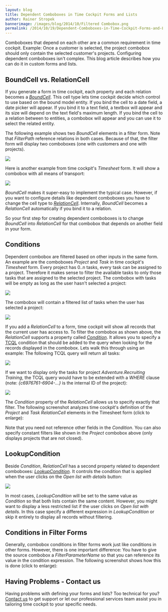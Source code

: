 ```yaml
---
layout: blog
title: Dependent Comboboxes in Time Cockpit Forms and Lists
author: Rainer Stropek
bannerimage: /images/blog/2014/10/Filtered Combobox.png
permalink: /2014/10/19/Dependent-Comboboxes-in-Time-Cockpit-Forms-and-Lists
---
```


<p xmlns="http://www.w3.org/1999/xhtml">Comboboxes that depend on each other are a common requirement in time cockpit. Example: Once a customer is selected, the project combobox should only contain the selected customer's projects. Configuring dependent comboboxes isn't complex. This blog article describes how you can do it in custom forms and lists.</p><h2 xmlns="http://www.w3.org/1999/xhtml">BoundCell vs. RelationCell</h2><p xmlns="http://www.w3.org/1999/xhtml">If you generate a form in time cockpit, each property and each relation becomes a <a href="http://help.timecockpit.com/?topic=html/f8066acc-858f-6f42-927d-41c3d81de7de.htm" target="_blank"><em>BoundCell</em></a>. This cell type lets time cockpit decide which control to use based on the bound model entity. If you bind the cell to a date field, a date picker will appear. If you bind it to a text field, a textbox will appear and its size will depend on the text field's maximum length. If you bind the cell to a relation between to entities, a combobox will appear and you can use it to select the related entity.</p><p xmlns="http://www.w3.org/1999/xhtml">The following example shows two <em>BoundCell</em> elements in a filter form. Note that <em>FilterPath</em> reference relations in both cases. Because of that, the filter form will display two comboboxes (one with customers and one with projects).</p><p xmlns="http://www.w3.org/1999/xhtml">
  <img src="{{site.baseurl}}images/blog/2014/10/BoundCell.png" />
</p><p xmlns="http://www.w3.org/1999/xhtml">Here is another example from time cockpit's <em>Timesheet</em> form. It will show a combobox with all means of transport:</p><p xmlns="http://www.w3.org/1999/xhtml">
  <img src="{{site.baseurl}}images/blog/2014/10/BoundCell2.png" />
</p><p xmlns="http://www.w3.org/1999/xhtml">
  <em>BoundCell</em> makes it super-easy to implement the typical case. However, if you want to configure details like dependent comboboxes you have to change the cell type to <a href="http://help.timecockpit.com/?topic=html/0bc0dca0-3146-0767-90a6-7b6eb5d4ee86.htm" target="_blank"><em>RelationCell</em></a>. Internally, <em>BoundCell</em> becomes a <em>RelationCell</em> automatically if you bind it to a relation.</p><p class="showcase" xmlns="http://www.w3.org/1999/xhtml">So your first step for creating dependent comboboxes is to change <em>BoundCell</em> into <em>RelationCell</em> for that combobox that depends on another field in your form.</p><h2 xmlns="http://www.w3.org/1999/xhtml">Conditions</h2><p xmlns="http://www.w3.org/1999/xhtml">Dependent combobox are filtered based on other inputs in the same form. An example are the comboboxes <em>Project</em> and <em>Task</em> in time cockpit's <em>Timesheet</em> form. Every project has 0..n tasks, every task can be assigned to a project. Therefore it makes sense to filter the available tasks to only those tasks that are assigned to the selected project. The combobox with tasks will be empty as long as the user hasn't selected a project:</p><p xmlns="http://www.w3.org/1999/xhtml">
  <img src="{{site.baseurl}}images/blog/2014/10/EmptyCombobox.png" />
</p><p xmlns="http://www.w3.org/1999/xhtml">The combobox will contain a filtered list of tasks when the user has selected a project:</p><p xmlns="http://www.w3.org/1999/xhtml">
  <img src="{{site.baseurl}}images/blog/2014/10/Filtered Combobox.png" />
</p><p xmlns="http://www.w3.org/1999/xhtml">If you add a <em>RelationCell</em> to a form, time cockpit will show all records that the current user has access to. To filter the combobox as shown above, the <em>RelationCell</em> supports a property called <a href="http://help.timecockpit.com/?topic=html/2faf2106-d425-353f-4066-5072a25c81cf.htm" target="_blank"><em>Condition</em></a>. It allows you to specify a <a href="http://help.timecockpit.com/?topic=html/90177304-8489-4e9b-9c55-4e92533f3f9c.htm" target="_blank">TCQL</a> condition that should be added to the query when looking for the records displayed in the combobox. Lets walk this through using an example: The following TCQL query will return all tasks:</p><p xmlns="http://www.w3.org/1999/xhtml">
  <img src="{{site.baseurl}}images/blog/2014/10/AllTasksTcql.png" />
</p><p xmlns="http://www.w3.org/1999/xhtml">If we want to display only the tasks for project <em>Adventure.Recruiting Training</em>, the TCQL query would have to be extended with a <em>WHERE</em> clause (note: <em>{c6976761-6904-...}</em> is the internal ID of the project):</p><p xmlns="http://www.w3.org/1999/xhtml">
  <img src="{{site.baseurl}}images/blog/2014/10/FilteredTasks.png" />
</p><p xmlns="http://www.w3.org/1999/xhtml">The <em>Condition</em> property of the <em>RelationCell</em> allows us to specify exactly that filter. The following screenshot analyzes time cockpit's definition of the <em>Project</em> and <em>Task RelationCell</em> elements in the Timesheet form (click to enlarge):</p><f:function name="Composite.Media.ImageGallery.Slimbox2" xmlns:f="http://www.composite.net/ns/function/1.0">
  <f:param name="MediaImage" value="MediaArchive:8b57d170-e0e5-4bcf-b60b-9869c1ef4f2f" xmlns:f="http://www.composite.net/ns/function/1.0" />
  <f:param name="ThumbnailMaxWidth" value="800" xmlns:f="http://www.composite.net/ns/function/1.0" />
  <f:param name="ThumbnailMaxHeight" value="800" xmlns:f="http://www.composite.net/ns/function/1.0" />
  <f:param name="ImageMaxWidth" value="1280" xmlns:f="http://www.composite.net/ns/function/1.0" />
  <f:param name="ImageMaxHeight" value="1024" xmlns:f="http://www.composite.net/ns/function/1.0" />
</f:function><p class="showcase" xmlns="http://www.w3.org/1999/xhtml">Note that you need not reference other fields in the <em>Condition</em>. You can also specify constant filters like shown in the <em>Project</em> combobox above (only displays projects that are not closed).</p><h2 xmlns="http://www.w3.org/1999/xhtml">LookupCondition</h2><p xmlns="http://www.w3.org/1999/xhtml">Beside <em>Condition</em>, <em>RelationCell</em> has a second property related to dependent comboboxes: <a href="http://help.timecockpit.com/?topic=html/76a72992-5a69-d274-506a-05a33cf14494.htm" target="_blank"><em>LookupCondition</em></a>. It controls the condition that is applied when the user clicks on the <em>Open list with details</em> button:</p><p xmlns="http://www.w3.org/1999/xhtml">
  <img src="{{site.baseurl}}images/blog/2014/10/ListDetails.png" />
</p><p xmlns="http://www.w3.org/1999/xhtml">In most cases, <em>LookupCondition</em> will be set to the same value as <em>Condition</em> so that both lists contain the same content. However, you might want to display a less restricted list if the user clicks on <em>Open list with details</em>. In this case specify a different expression in <em>LookupCondition</em> or skip it entirely to display all records without filtering.</p><h2 xmlns="http://www.w3.org/1999/xhtml">Conditions in Filter Forms</h2><p xmlns="http://www.w3.org/1999/xhtml">Generally, combobox conditions in filter forms work just like conditions in other forms. However, there is one important difference: You have to give the source combobox a <em>FilterParameterName</em> so that you can reference its value in the condition expression. The following screenshot shows how this is done (click to enlarge):</p><f:function name="Composite.Media.ImageGallery.Slimbox2" xmlns:f="http://www.composite.net/ns/function/1.0">
  <f:param name="MediaImage" value="MediaArchive:b2f62bfe-c4d9-4fec-93a2-9e10b80752c7" xmlns:f="http://www.composite.net/ns/function/1.0" />
  <f:param name="ThumbnailMaxWidth" value="800" xmlns:f="http://www.composite.net/ns/function/1.0" />
  <f:param name="ThumbnailMaxHeight" value="800" xmlns:f="http://www.composite.net/ns/function/1.0" />
  <f:param name="ImageMaxWidth" value="1280" xmlns:f="http://www.composite.net/ns/function/1.0" />
  <f:param name="ImageMaxHeight" value="1024" xmlns:f="http://www.composite.net/ns/function/1.0" />
</f:function><h2 xmlns="http://www.w3.org/1999/xhtml">Having Problems - Contact us</h2><p xmlns="http://www.w3.org/1999/xhtml">Having problems with defining your forms and lists? Too technical for you? <a href="http://www.timecockpit.com/help-support/contact-us" target="_blank">Contact us</a> to get support or let our professional services team assist you in tailoring time cockpit to your specific needs.</p>
